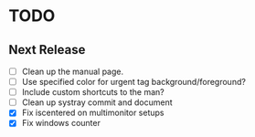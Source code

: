 TODO
====

Next Release
------------
- [ ] Clean up the manual page.
- [ ] Use specified color for urgent tag background/foreground?
- [ ] Include custom shortcuts to the man?
- [ ] Clean up systray commit and document
- [x] Fix iscentered on multimonitor setups
- [x] Fix windows counter
